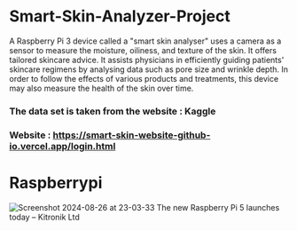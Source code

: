 # Smart-Skin-Analyzer-Project
A Raspberry Pi 3 device called a "smart skin analyser" uses a camera as a sensor to measure the moisture, oiliness, and texture of the skin. It offers tailored skincare advice. It assists physicians in efficiently guiding patients' skincare regimens by analysing data such as pore size and wrinkle depth. In order to follow the effects of various products and treatments, this device may also measure the health of the skin over time.

### The data set is taken from the website : <b>Kaggle</b>

### Website : https://smart-skin-website-github-io.vercel.app/login.html

# Raspberrypi

![Screenshot 2024-08-26 at 23-03-33 The new Raspberry Pi 5 launches today – Kitronik Ltd](https://github.com/user-attachments/assets/84b0ee7a-ec1f-4d7e-812a-18e47f212284)

